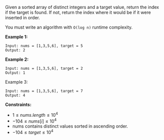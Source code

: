 Given a sorted array of distinct integers and a target value, return the index if the target is found. If not, return the index where it would be if it were inserted in order.

You must write an algorithm with ```O(log n)``` runtime complexity.

**Example 1:**
```
Input: nums = [1,3,5,6], target = 5
Output: 2
```
**Example 2:**
```
Input: nums = [1,3,5,6], target = 2
Output: 1
```
Example 3:
```
Input: nums = [1,3,5,6], target = 7
Output: 4
```

**Constraints:**
* $1 \leq nums.length \leq 10$<sup>$4$</sup>
* $-104 \leq nums[i] \leq 10$<sup>$4$</sup>
* nums contains distinct values sorted in ascending order.
* $-104 \leq target \leq 10$<sup>$4$</sup>